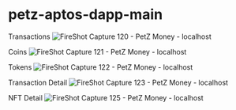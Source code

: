 # petz-aptos-dapp-main

Transactions
![FireShot Capture 120 - PetZ Money - localhost](https://github.com/petzofficial/petz-aptos-dapp-main/assets/12860854/9660c913-d2ed-4a9e-ad7d-f6ea593cf3d6)

Coins
![FireShot Capture 121 - PetZ Money - localhost](https://github.com/petzofficial/petz-aptos-dapp-main/assets/12860854/41cb9fa8-5b4b-43b1-a3d9-0580bfcc1efb)

Tokens
![FireShot Capture 122 - PetZ Money - localhost](https://github.com/petzofficial/petz-aptos-dapp-main/assets/12860854/1f972cb6-12fb-488d-89b6-bbc151d9ce9b)

Transaction Detail
![FireShot Capture 123 - PetZ Money - localhost](https://github.com/petzofficial/petz-aptos-dapp-main/assets/12860854/fa693d2d-f4e2-4294-aa7d-9e77f77a6a5f)

NFT Detail
![FireShot Capture 125 - PetZ Money - localhost](https://github.com/petzofficial/petz-aptos-dapp-main/assets/12860854/613305d7-142d-479a-a89f-676bd735c37b)
